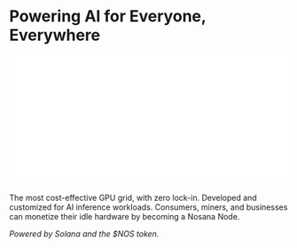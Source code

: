 # Powering AI for Everyone, Everywhere

![grid](https://raw.githubusercontent.com/nosana-ci/.github/main/profile/img/grid.svg)

The most cost-effective GPU grid, with zero lock-in. 
Developed and customized for AI inference workloads. 
Consumers, miners, and businesses can monetize their idle hardware by becoming a Nosana Node.

_Powered by Solana and the $NOS token._
